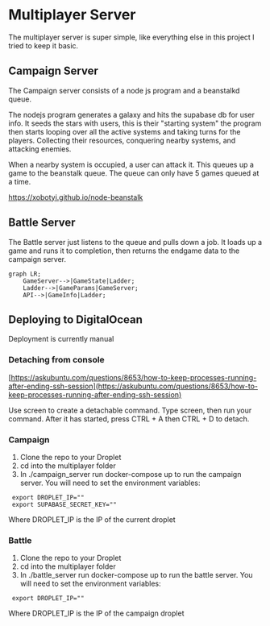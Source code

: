 # Multiplayer Server

The multiplayer server is super simple, like everything else in this project I tried to keep it basic.

## Campaign Server

The Campaign server consists of a node js program and a beanstalkd queue.

The nodejs program generates a galaxy and hits the supabase db for user info. It seeds the stars with users, this is their
"starting system" the program then starts looping over all the active systems and taking turns for the players. Collecting their resources,
conquering nearby systems, and attacking enemies.

When a nearby system is occupied, a user can attack it. This queues up a game to the beanstalk queue. The queue can only have 5 games queued at a time.

https://xobotyi.github.io/node-beanstalk

## Battle Server

The Battle server just listens to the queue and pulls down a job. It loads up a game and runs it to completion, then returns the endgame data to the 
campaign server.


```mermaid
graph LR;
    GameServer-->|GameState|Ladder;
    Ladder-->|GameParams|GameServer;
    API-->|GameInfo|Ladder;
```

## Deploying to DigitalOcean

Deployment is currently manual

### Detaching from console

[https://askubuntu.com/questions/8653/how-to-keep-processes-running-after-ending-ssh-session](https://askubuntu.com/questions/8653/how-to-keep-processes-running-after-ending-ssh-session)

Use screen to create a detachable command. Type screen, 
then run your command. After it has started, press CTRL + A then CTRL + D to detach. 

### Campaign
1. Clone the repo to your Droplet
2. cd into the multiplayer folder
3. In ./campaign_server run docker-compose up to run the campaign server. You will need to set the environment variables:
```
 export DROPLET_IP=""
 export SUPABASE_SECRET_KEY=""
```
Where DROPLET_IP is the IP of the current droplet

### Battle
1. Clone the repo to your Droplet
2. cd into the multiplayer folder
3. In ./battle_server run docker-compose up to run the battle server. You will need to set the environment variables:
```
 export DROPLET_IP=""
```
Where DROPLET_IP is the IP of the campaign droplet


